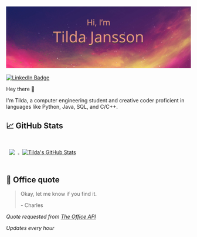 ![Tilda's GitHub Banner](./assets/GitHubHeader.png)

[![LinkedIn Badge](https://img.shields.io/badge/LinkedIn-Profile-informational?style=flat&logo=linkedin&logoColor=white&color=0D76A8)](https://www.linkedin.com/in/tilda-jansson/)

Hey there 👋

I'm Tilda, a computer engineering student and creative coder proficient in languages like Python, Java, SQL, and C/C++.


## &#x1f4c8; GitHub Stats

<br>

<a href="https://github.com/Tilda-Jansson">
  <img align="center" style="margin:0.5rem" src="https://github-readme-stats.vercel.app/api/top-langs/?username=Tilda-Jansson&hide=html,css&title_color=ffffff&text_color=c9cacc&icon_color=4AB197&bg_color=1A2B34" />
</a>

<a href="https://github.com/Tilda-Jansson">
  <img align="center" style="margin:0.5rem" src="https://github-readme-stats.vercel.app/api?username=Tilda-Jansson&show_icons=true&line_height=27&count_private=true&title_color=ffffff&text_color=c9cacc&icon_color=4AB097&bg_color=1A2B34" alt="Tilda's GitHub Stats" />
</a>

<br>
<br>

## 📣 Office quote

> Okay, let me know if you find it.
>
> <p>- Charles</p>

_Quote requested from [The Office API](https://the-office.fly.dev/)_

*Updates every hour*
<br>
